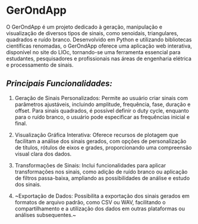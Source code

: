 # GerOndApp
O GerOndApp é um projeto dedicado à geração, manipulação e visualização de diversos tipos de sinais, como senoidais, triangulares, quadrados e ruído branco. Desenvolvido em Python e utilizando bibliotecas científicas renomadas, o GerOndApp oferece uma aplicação web interativa, disponível no site do LIOc, tornando-se uma ferramenta essencial para estudantes, pesquisadores e profissionais nas áreas de engenharia elétrica e processamento de sinais.

## *Principais Funcionalidades:*

1. Geração de Sinais Personalizados: Permite ao usuário criar sinais com parâmetros ajustáveis, incluindo amplitude, frequência, fase, duração e offset. Para sinais quadrados, é possível definir o duty cycle, enquanto para o ruído branco, o usuário pode especificar as frequências inicial e final.

2. Visualização Gráfica Interativa: Oferece recursos de plotagem que facilitam a análise dos sinais gerados, com opções de personalização de títulos, rótulos de eixos e grades, proporcionando uma compreensão visual clara dos dados.

3. Transformações de Sinais: Inclui funcionalidades para aplicar transformações nos sinais, como adição de ruído branco ou aplicação de filtros passa-baixa, ampliando as possibilidades de análise e estudo dos sinais.

4. ~Exportação de Dados: Possibilita a exportação dos sinais gerados em formatos de arquivo padrão, como CSV ou WAV, facilitando o compartilhamento e a utilização dos dados em outras plataformas ou análises subsequentes.~
